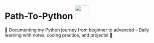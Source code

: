 <h1 alighn="left"> Path-To-Python <img src="https://user-images.githubusercontent.com/74038190/212257472-08e52665-c503-4bd9-aa20-f5a4dae769b5.gif" width="45"> </h1>
  

📌 Documenting my Python journey from beginner to advanced – Daily learning with notes, coding practice, and projects! 🚀

